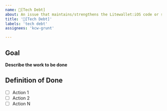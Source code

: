 ```yaml
---
name: 🦺[Tech Debt] 
about: An issue that maintains/strengthens the Litewallet:iOS code or system and **not** necessarily visible in the UI
title: '🦺[Tech Debt]'
labels: 'tech debt'
assignees: 'kcw-grunt'

---
```


## Goal 
**Describe the work to be done**
<!-- A clear and concise description of what you want to happen. --> 

## Definition of Done
- [ ] Action 1
- [ ] Action 2
- [ ] Action N